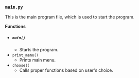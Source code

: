
### `main.py`
This is the main program file, which is used to start the program.

__Functions__

* ##### `main()`
  - Starts the program.
* `print_menu()`
  - Prints main menu.
* `choose()`
  - Calls proper functions based on user's choice.

